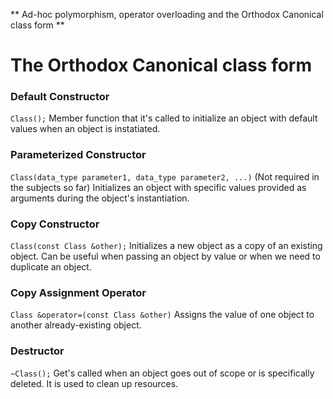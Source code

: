 ** Ad-hoc polymorphism, operator overloading
and the Orthodox Canonical class form ** 

# The Orthodox Canonical class form
### Default Constructor
`Class();`
Member function that it's called to initialize an object with default values when an object is instatiated.
### Parameterized Constructor
`Class(data_type parameter1, data_type parameter2, ...)`
(Not required in the subjects so far)
Initializes an object with specific values provided as arguments during the object's instantiation.
### Copy Constructor
`Class(const Class &other);`
Initializes a new object as a copy of an existing object.
Can be useful when passing an object by value or when we need to duplicate an object.
### Copy Assignment Operator
`Class &operator=(const Class &other)`
Assigns the value of one object to another already-existing object.
### Destructor
`~Class();`
Get's called when an object goes out of scope or is specifically deleted.
It is used to clean up resources.
